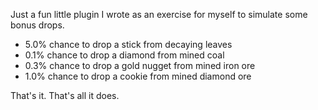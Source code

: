 Just a fun little plugin I wrote as an exercise for myself to simulate some bonus drops.

- 5.0% chance to drop a stick from decaying leaves
- 0.1% chance to drop a diamond from mined coal
- 0.3% chance to drop a gold nugget from mined iron ore
- 1.0% chance to drop a cookie from mined diamond ore

That's it. That's all it does.